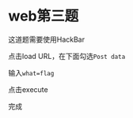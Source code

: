 # web第三题

这道题需要使用HackBar

点击load URL，在下面勾选<code>Post data</code>

输入<code>what=flag</code>

点击execute

完成
